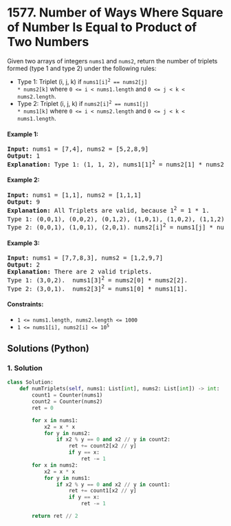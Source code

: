 # 1577. Number of Ways Where Square of Number Is Equal to Product of Two Numbers
Given two arrays of integers `nums1` and `nums2`, return the number of triplets formed (type 1 and type 2) under the following rules:
* Type 1: Triplet (i, j, k) if <code>nums1[i]<sup>2</sup> == nums2[j] * nums2[k]</code> where `0 <= i < nums1.length` and `0 <= j < k < nums2.length`.
* Type 2: Triplet (i, j, k) if <code>nums2[i]<sup>2</sup> == nums1[j] * nums1[k]</code> where `0 <= i < nums2.length` and `0 <= j < k < nums1.length`.

#### Example 1:
<pre>
<strong>Input:</strong> nums1 = [7,4], nums2 = [5,2,8,9]
<strong>Output:</strong> 1
<strong>Explanation:</strong> Type 1: (1, 1, 2), nums1[1]<sup>2</sup> = nums2[1] * nums2[2]. (4<sup>2</sup> = 2 * 8).
</pre>

#### Example 2:
<pre>
<strong>Input:</strong> nums1 = [1,1], nums2 = [1,1,1]
<strong>Output:</strong> 9
<strong>Explanation:</strong> All Triplets are valid, because 1<sup>2</sup> = 1 * 1.
Type 1: (0,0,1), (0,0,2), (0,1,2), (1,0,1), (1,0,2), (1,1,2).  nums1[i]<sup>2</sup> = nums2[j] * nums2[k].
Type 2: (0,0,1), (1,0,1), (2,0,1). nums2[i]<sup>2</sup> = nums1[j] * nums1[k].
</pre>

#### Example 3:
<pre>
<strong>Input:</strong> nums1 = [7,7,8,3], nums2 = [1,2,9,7]
<strong>Output:</strong> 2
<strong>Explanation:</strong> There are 2 valid triplets.
Type 1: (3,0,2).  nums1[3]<sup>2</sup> = nums2[0] * nums2[2].
Type 2: (3,0,1).  nums2[3]<sup>2</sup> = nums1[0] * nums1[1].
</pre>

#### Constraints:
* `1 <= nums1.length, nums2.length <= 1000`
* <code>1 <= nums1[i], nums2[i] <= 10<sup>5</sup></code>

## Solutions (Python)

### 1. Solution
```Python
class Solution:
    def numTriplets(self, nums1: List[int], nums2: List[int]) -> int:
        count1 = Counter(nums1)
        count2 = Counter(nums2)
        ret = 0

        for x in nums1:
            x2 = x * x
            for y in nums2:
                if x2 % y == 0 and x2 // y in count2:
                    ret += count2[x2 // y]
                    if y == x:
                        ret -= 1
        for x in nums2:
            x2 = x * x
            for y in nums1:
                if x2 % y == 0 and x2 // y in count1:
                    ret += count1[x2 // y]
                    if y == x:
                        ret -= 1

        return ret // 2
```
